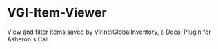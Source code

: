 # VGI-Item-Viewer
View and filter items saved by VirindiGlobalInventory, a Decal Plugin for Asheron's Call
